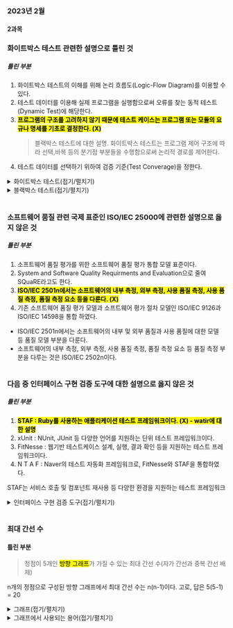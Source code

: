 ### 2023년 2월


#### 2과목

### 화이트박스 테스트 관련한 설명으로 틀린 것
##### 틀린 부분
1. 화이트박스 테스트의 이해를 위해 논리 흐름도(Logic-Flow Diagram)를 이용할 수 있다.
2. 테스트 데이터를 이용해 실제 프로그램을 실행함으로써 오류를 찾는 동적 테스트(Dynamic Test)에 해당한다.
3. **<mark>프로그램의 구조를 고려하지 않기 때문에 테스트 케이스는 프로그램 또는 모듈의 요규나 명세를 기초로 결정한다. (X)</mark>**
   > 블랙박스 테스트에 대한 설명.
   > 화이트박스 테스트는 프로그램 제어 구조에 따라 선택,바복 등의 분기점 부분들을 수행함으로써 논리적 경로를 제어한다.
5. 테스트 데이터를 선택하기 위하여 검증 기준(Test Converage)을 정한다.

<details>
<summary>화이트박스 테스트(접기/펼치기)</summary>
  
<!-- summary 아래 한칸 공백 두어야함 -->
> ##### 화이트박스 테스트
- 논리적인 모든 경로를 테스트한다.
- 이 테스트의 이해를 위해 <mark>**논리 흐름도(Logic-Flow Diagram)**</mark>를 이용할 수 있다.
- 테스트 데이터를 이용해 실제 프로그램을 실행함으로써 오류를 찾는 <mark>**동적 테스트(Dynamic Test)**</mark>에 해당한다.
- 테스트 데이터를 정하기 위해 검증기준(Test Coverage)을 정한다.
- <mark>**프로그램의 구조를 고려**</mark>한다.
- 테스트 케이스 : 시험 조건, 테스트 데이터, 예상 결과를 포함한다.
- Source Code의 모든 문장을 한 번 이상 수행함으로써 진행 된다.

> ##### 화이트박스 테스트 종류
- `기초 경로 검사(Base Path Testing)`
- `제어 구조 검사(Control Structure Testing)`
- `조건 검사(Condition Testing)` : 프로그램 모듈 내에 있는 논리적 조건을 테스트하는 테스트 케이스 설계 기법
- `루프 검사(Loop Testing)` : 프로그램의 반복(Loop) 구조에 초점을 맞춰 실시하는 테스트 케이스 설계 기법
- `데이터 흐름 검사(Data Flow Testing)` : 프로그램에서 변수의 정의와 변수 사용의 위치에 초점을 맞춰 실시하는 테스트 케이스 설계 기법
</details>

<details>
<summary>블랙박스 테스트(접기/펼치기)</summary>
  
<!-- summary 아래 한칸 공백 두어야함 -->
> ##### 블랙박스 테스트
- 각 기능이 완전히 작동되는 것을 입증하는 테스트로, <mark>**기능 테스트**</mark>이다.
- <mark>**인터페이스에서 실시되는 테스트**</mark>이다.
- <mark>**프로그램의 구조를 고려하지 않는다.**</mark>
- 부정확하거나 누락된 기능, 인터페이스 오류, 자료 구조나 외부 데이터베이스 접근에 따른 오류, 행위나 성능 오류, 초기화와 종료 오류 등을 발견하기 위해 사용되며, 테스트 과정의 후반부에 적용된다.
</details>

#

### 소프트웨어 품질 관련 국제 표준인 ISO/IEC 25000에 관련한 설명으로 옳지 않은 것
##### 틀린 부분
1. 소프트웨어 품질 평가를 위한 소프트웨어 품질 평가 통합 모델 표준이다.
2. System and Software Quality Requirments and Evaluation으로 줄여 SQuaRE라고도 한다.
3. <mark> **ISO/IEC 2501n에서는 소프트웨어의 내부 측정, 외부 측정, 사용 품질 측정, 사용 품질 측정, 품질 측정 요소 등을 다룬다. (X)** </mark>
4. 기존 소프트웨어 품질 평가 모델과 소프트웨어 평가 절차 모델인 ISO/IEC 9126과 ISO/IEC 14598을 통합 하였다.

- ISO/IEC 2501n에서는 소프트웨어의 내부 및 외부 품질과 사용 품질에 대한 모델 등 품질 모델 부분을 다룬다.
- 소프트웨어의 내부 측정, 외부 측정, 사용 품질 측정, 품질 측정 요소 등 품질 측정 부분을 다루는 것은 ISO/IEC 2502n이다.

#

### 다음 중 인터페이스 구현 검증 도구에 대한 설명으로 옳지 않은 것
##### 틀린 부분
1. <mark>**STAF : Ruby를 사용하는 애플리케이션 테스트 프레임워크이다. (X) - watir에 대한 설명**</mark>
2. xUnit : NUnit, JUnit 등 다양한 언어를 지원하는 단위 테스트 프레임워크이다.
3. FitNesse : 웹기반 테스트케이스 설계, 실행, 결과 확인 등을 지원하는 테스트 프레임워크이다.
4. N T A F : Naver의 테스트 자동화 프레임워크로, FitNesse와 STAF을 통합하였다.

STAF는 서비스 호출 및 컴포넌트 재사용 등 다양한 환경을 지원하는 테스트 프레임워크

<details>
<summary>인터페이스 구현 검증 도구(접기/펼치기)</summary>
  
<!-- summary 아래 한칸 공백 두어야함 -->
> ##### 인터페이스 구현 검증 도구

- <mark>**`xUnit` 다양한 언어를 지원하는 단위 테스트 프레임 워크**</mark>
- <mark> **`STAF` 서비스 호출 및 컴포넌트 재사용 등 다양한 환경을 지원하는 테스트 프레임워크** </mark>
- `FitNesse` 웹 기반 테스트케이스 설계, 실행, 결과 확인 등을 지원하는 테스트 프레임워크
- `NTAF` FitNesse의 장점과 STAF의 장점을 통합한 Naver의 테스트 자동화 프레임워크
- `Selenium` 다양한 브라우저 및 개발 언어를 지원하는 웹 어플리케이션 테스트 프레임워크
- `watir` Ruby를 사용하는 애플리케이션 테스트 프레임워크
</details>

#

### 최대 간선 수
#### 틀린 부분
> 정점이 5개인 <mark>방향 그래프</mark>가 가질 수 있는 최대 간선 수(자가 간선과 중복 간선 배제)

n개의 정점으로 구성된 방향 그래프에서 최대 간선 수는 n(n-1)이다.
고로, 답은 5(5-1) = 20

<details>
<summary>그래프(접기/펼치기)</summary>
  
<!-- summary 아래 한칸 공백 두어야함 -->
##### <mark> 무방향 그래프(Undirected graph) </mark>
- 간선에 방향성이 포함되어 있지 않은 그래프이다. 
- 정점이 n개라할때 무방향 그래프가 가질 수 있는 <mark> **최대의 간선 개수는 n(n-1)/2개** </mark> 이다.

##### <mark> 방향 그래프(Directed graph) </mark>
- 말 그대로 간선에 방향성이 포함되어 있는 그래프이다.
- 방향그래프를 digraph라고도 한다.
- 정점이 n개라할때 무방향 그래프가 가질 수 있는 <mark> **최대의 간선 개수는 n(n-1)개** </mark> 이다.

##### 완전 그래프(Complete graph)
- 한 정점에서 모든 다른 정점과 연결되어 최대의 간선수를 가지는 그래프이다.

##### 가중치 그래프(Weighted graph)
- 간선에 비용이나 가중치를 포함하고 있는 그래프이다.
</details>

<details>
<summary>그래프에서 사용되는 용어(접기/펼치기)</summary>
  
<!-- summary 아래 한칸 공백 두어야함 -->
##### 그래프에서 사용되는 용어
- `정점(Vertex)` : 그래프에 저장하고 있는 객체
- `간선(Edge)` : 정점들 사이를 잇는 선
- `차수(Degree)` : 정점에 연결되어 있는 간선의 수, 방향 그래프에서 진입/진출 차수의 합
- `진입차수(In-Degree)` : 방향 그래프에서 정점으로 들어오는 간선의 수
- `진출차수(Out-Degree)` : 방향 그래프에서 정점에서 나가는 간선의 수
- `사이클(Cycle)` : 경로의 시작 정점과 마지막 정점이 같은 경로
- `인접 정점(adjacent vertex)`: 한 정점에서 간선을 통하여 갈 수 있는 다른 정점
</details>
